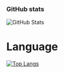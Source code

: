 ### GitHub stats
![GitHub Stats](https://github-readme-stats.vercel.app/api?username=NodirProg&theme=dracula)


# Language
[![Top Langs](https://github-readme-stats.vercel.app/api/top-langs/?username=NodirProg&layout=compact)](https://github.com/anuraghazra/github-readme-stats)
